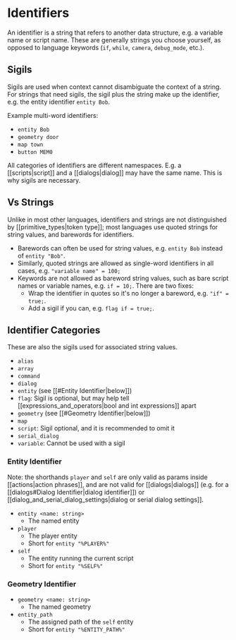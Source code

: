 # Identifiers

An identifier is a string that refers to another data structure, e.g. a variable name or script name. These are generally strings you choose yourself, as opposed to language keywords (`if`, `while`, `camera`, `debug_mode`, etc.).

## Sigils

Sigils are used when context cannot disambiguate the context of a string. For strings that need sigils, the sigil plus the string make up the identifier, e.g. the entity identifier `entity Bob`.

Example multi-word identifiers:

- `entity Bob`
- `geometry door`
- `map town`
- `button MEM0`

All categories of identifiers are different namespaces. E.g. a [[scripts|script]] and a [[dialogs|dialog]] may have the same name. This is why sigils are necessary.

## Vs Strings

Unlike in most other languages, identifiers and strings are not distinguished by [[primitive_types|token type]]; most languages use quoted strings for string values, and barewords for identifiers.

- Barewords can often be used for string values, e.g. `entity Bob` instead of `entity "Bob"`.
- Similarly, quoted strings are allowed as single-word identifiers in all cases, e.g. `"variable name" = 100;`
- Keywords are not allowed as bareword string values, such as bare script names or variable names, e.g. `if = 10;`. There are two fixes:
    - Wrap the identifier in quotes so it's no longer a bareword, e.g. `"if" = true;`.
    - Add a sigil if you can, e.g. `flag if = true;`.

## Identifier Categories

These are also the sigils used for associated string values.

- `alias`
- `array`
- `command`
- `dialog`
- `entity` (see [[#Entity Identifier|below]])
- `flag`: Sigil is optional, but may help tell [[expressions_and_operators|bool and int expressions]] apart
- `geometry` (see [[#Geometry Identifier|below]])
- `map`
- `script`: Sigil optional, and it is recommended to omit it
- `serial_dialog`
- `variable`: Cannot be used with a sigil

### Entity Identifier

Note: the shorthands `player` and `self` are only valid as params inside [[actions|action phrases]], and are not valid for [[dialogs|dialogs]] (e.g. for a [[dialogs#Dialog Identifier|dialog identifier]]) or [[dialog_and_serial_dialog_settings|dialog or serial dialog settings]].

- `entity <name: string>`
	- The named entity
- `player`
	- The player entity
	- Short for `entity "%PLAYER%"`
- `self`
	- The entity running the current script
	- Short for `entity "%SELF%"`

### Geometry Identifier

- `geometry <name: string>`
	- The named geometry
- `entity_path`
	- The assigned path of the  `self` entity
	- Short for `entity "%ENTITY_PATH%"`
